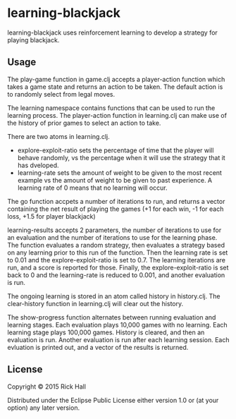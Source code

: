# learning-blackjack

learning-blackjack uses reinforcement learning to develop a strategy for playing blackjack.

## Usage
The play-game function in game.clj accepts a player-action function which takes a game state and returns an action to be taken. The default action is to randomly select from legal moves. 

The learning namespace contains functions that can be used to run the learning process.  The player-action function in learning.clj can make use of the history of prior games to select an action to take.

There are two atoms in learning.clj. 
* explore-exploit-ratio sets the percentage of time that the player will behave randomly, vs the percentage when it will use the strategy that it has dveloped.
* learning-rate sets the amount of weight to be given to the most recent example vs the amount of weight to be given to past experience. A learning rate of 0 means that no learning will occur. 

The go function accpets a number of iterations to run, and returns a vector containing the net result of playing the games (+1 for each win, -1 for each loss, +1.5 for player blackjack)

learning-results accepts 2 parameters, the number of iterations to use for an evaluation and the number of iterations to use for the learning phase.  The function evaluates a random strategy, then evaluates a strategy based on any learning prior to this run of the function. Then the learning rate is set to 0.01 and the explore-exploit-ratio is set to 0.7.  The learning iterations are run, and a score is reported for those.  Finally, the explore-exploit-ratio is set back to 0 and the learning-rate is reduced to 0.001, and another evaluation is run.

The ongoing learning is stored in an atom called history in history.clj. The clear-history function in learning.clj will clear out the history.

The show-progress function alternates between running evaluation and learning stages. Each evaluation plays 10,000 games with no learning. Each learning stage plays 100,000 games. History is cleared, and then an evaluation is run. Another evaluation is run after each learning session. Each evluation is printed out, and a vector of the results is returned.


## License

Copyright © 2015 Rick Hall

Distributed under the Eclipse Public License either version 1.0 or (at
your option) any later version.
